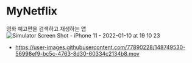 # MyNetflix
영화 예고편을 검색하고 재생하는 앱
![Simulator Screen Shot - iPhone 11 - 2022-01-10 at 19 10 23](https://user-images.githubusercontent.com/77890228/148749437-15116196-ef27-4af4-952a-7270d7522879.png)
* https://user-images.githubusercontent.com/77890228/148749530-56998ef9-bc5c-4763-8d30-60334c2134b8.mov

